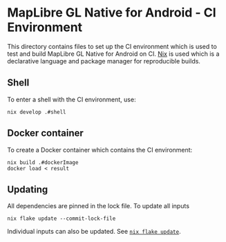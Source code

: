 # MapLibre GL Native for Android - CI Environment

This directory contains files to set up the CI environment which is used to test and build MapLibre GL Native for Android on CI. [Nix](https://nixos.org/) is used which is a declarative language and package manager for reproducible builds.

## Shell

To enter a shell with the CI environment, use:

```
nix develop .#shell
```

## Docker container

To create a Docker container which contains the CI environment:

```
nix build .#dockerImage
docker load < result
```

## Updating

All dependencies are pinned in the lock file. To update all inputs

```
nix flake update --commit-lock-file
```

Individual inputs can also be updated. See [`nix flake update`](https://nixos.org/manual/nix/stable/command-ref/new-cli/nix3-flake-update.html).


